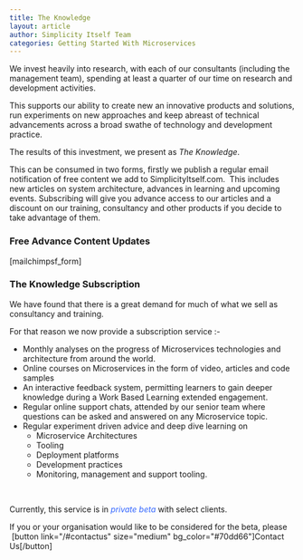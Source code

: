 ```yaml
---
title: The Knowledge
layout: article
author: Simplicity Itself Team
categories: Getting Started With Microservices
---
```

We invest heavily into research, with each of our consultants (including the management team), spending at least a quarter of our time on research and development activities.

This supports our ability to create new an innovative products and solutions, run experiments on new approaches and keep abreast of technical advancements across a broad swathe of technology and development practice.

The results of this investment, we present as <em>The Knowledge</em>.

This can be consumed in two forms, firstly we publish a regular email notification of free content we add to SimplicityItself.com.  This includes new articles on system architecture, advances in learning and upcoming events. Subscribing will give you advance access to our articles and a discount on our training, consultancy and other products if you decide to take advantage of them.
<h3>Free Advance Content Updates</h3>
[mailchimpsf_form]
<h3>The Knowledge Subscription</h3>
We have found that there is a great demand for much of what we sell as consultancy and training.

For that reason we now provide a subscription service :-
<ul>
	<li>Monthly analyses on the progress of Microservices technologies and architecture from around the world.</li>
	<li>Online courses on Microservices in the form of video, articles and code samples</li>
	<li>An interactive feedback system, permitting learners to gain deeper knowledge during a Work Based Learning extended engagement.</li>
	<li>Regular online support chats, attended by our senior team where questions can be asked and answered on any Microservice topic.</li>
	<li>Regular experiment driven advice and deep dive learning on
<ul>
	<li>Microservice Architectures</li>
	<li>Tooling</li>
	<li>Deployment platforms</li>
	<li>Development practices</li>
	<li>Monitoring, management and support tooling.</li>
</ul>
</li>
</ul>
&nbsp;

Currently, this service is in <em><span style="color: #3366ff;">private beta</span></em> with select clients.

If you or your organisation would like to be considered for the beta, please  [button link="/#contactus" size="medium" bg_color="#70dd66"]Contact Us[/button]

&nbsp;